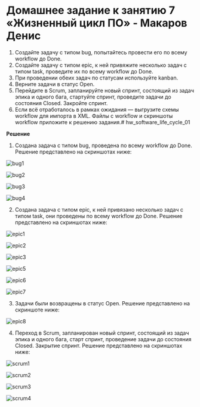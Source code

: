 # Домашнее задание к занятию 7 «Жизненный цикл ПО» - Макаров Денис


1. Создайте задачу с типом bug, попытайтесь провести его по всему workflow до Done. 
1. Создайте задачу с типом epic, к ней привяжите несколько задач с типом task, проведите их по всему workflow до Done. 
1. При проведении обеих задач по статусам используйте kanban. 
1. Верните задачи в статус Open.
1. Перейдите в Scrum, запланируйте новый спринт, состоящий из задач эпика и одного бага, стартуйте спринт, проведите задачи до состояния Closed. Закройте спринт.
2. Если всё отработалось в рамках ожидания — выгрузите схемы workflow для импорта в XML. Файлы с workflow и скриншоты workflow приложите к решению задания.# hw_software_life_cycle_01

**Решение**
1. Создана задача с типом bug, проведена  по всему workflow до Done. Решение представлено на скриншотах ниже:

![bug1](https://github.com/user-attachments/assets/1069fa73-1b09-45eb-8432-11200ef83d28)

![bug2](https://github.com/user-attachments/assets/740cfb1f-7858-48d0-a10e-299664ba8bf5)

![bug3](https://github.com/user-attachments/assets/e54d49b3-9380-482c-a099-bd8fda98eee7)

![bug4](https://github.com/user-attachments/assets/1d1aadc2-d723-4e1d-9c99-87f736e7f784)

2. Создана задача с типом epic, к ней привязано несколько задач с типом task, они проведены  по всему workflow до Done. Решение представлено на скриншотах ниже:

![epic1](https://github.com/user-attachments/assets/401e22d5-7636-47c6-aa80-ee60c36bff8a)

![epic2](https://github.com/user-attachments/assets/d3af550c-74e0-4b33-8e68-63977b0757b3)

![epic3](https://github.com/user-attachments/assets/ecc1e8ba-a4bf-471a-a384-e36abb6535f3)

![epic5](https://github.com/user-attachments/assets/6a852b55-bc48-4004-9422-0a64b0ad5e0c)

![epic6](https://github.com/user-attachments/assets/615293c9-24c2-4e79-8d7a-d57d602c9326)

![epic7](https://github.com/user-attachments/assets/2a473679-67ee-4445-84e9-e79a278226de)

3.  Задачи были возвращены в статус Open. Решение представлено на скриншоте ниже: 

![epic8](https://github.com/user-attachments/assets/1a154b82-a7ef-443d-ba8e-77fb4a164862)

4. Переход в Scrum, запланирован новый спринт, состоящий из задач эпика и одного бага, старт спринт, проведение задачи до состояния Closed. Закрытие спринт. Решение представлено на скриншотах ниже:

![scrum1](https://github.com/user-attachments/assets/6722588b-6e56-4905-bb33-963890ee1bb7)

![scrum2](https://github.com/user-attachments/assets/83414945-1b6f-4418-a4dc-e3cf49ef521a)

![scrum3](https://github.com/user-attachments/assets/6e637943-77d6-4b72-bd21-7ffac9aa40bc)

![scrum4](https://github.com/user-attachments/assets/6c91d9e3-b943-49bc-b751-9bbe36d2d126)



















